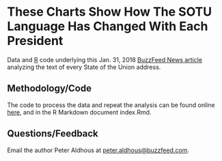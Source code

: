 # These Charts Show How The SOTU Language Has Changed With Each President

Data and [R](https://www.r-project.org/) code underlying this Jan. 31, 2018 [BuzzFeed News article](https://www.buzzfeed.com/peteraldhous/trump-state-of-the-union-words) analyzing the text of every State of the Union address.

## Methodology/Code

The code to process the data and repeat the analysis can be found online [here](https://buzzfeednews.github.io/2018-01-trump-state-of-the-union), and in the R Markdown document index.Rmd.


## Questions/Feedback

Email the author Peter Aldhous at peter.aldhous@buzzfeed.com.